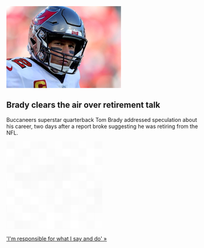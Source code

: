 
![Brady clears the air over retirement talk](./20220201055842.png)
## Brady clears the air over retirement talk

Buccaneers superstar quarterback Tom Brady addressed speculation about his career, two days after a report broke suggesting he was retiring from the NFL.

![pic](../square_bg.png)

['I'm responsible for what I say and do' »](https://www.yahoo.com/sports/tom-brady-breaks-silence-on-retirement-rumors-im-still-going-through-the-process-003825766.html)
